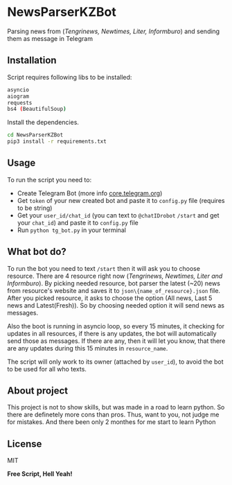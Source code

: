 # NewsParserKZBot
Parsing news from (_Tengrinews, Newtimes, Liter, Informburo_) and sending them as message in Telegram

## Installation

Script requires following libs to be installed:

```sh
asyncio
aiogram
requests
bs4 (BeautifulSoup)
```

Install the dependencies.

```sh
cd NewsParserKZBot
pip3 install -r requirements.txt
```

## Usage

To run the script you need to:
- Create Telegram Bot (more info [core.telegram.org](https://core.telegram.org/bots#3-how-do-i-create-a-bot))
- Get `token` of your new created bot and paste it to `config.py` file (requires to be string)
- Get your `user_id/chat_id` (you can text to `@chatIDrobot` `/start` and get your `chat_id`) and paste it to `config.py` file
- Run `python tg_bot.py` in your terminal

## What bot do?

To run the bot you need to text `/start` then it will ask you to choose resource. There are 4 resource right now (_Tengrinews, Newtimes, Liter and Informburo_).
By picking needed resource, bot parser the latest (~20) news from resource's website and saves it to `json\{name_of_resource}.json` file.
After you picked resource, it asks to choose the option (All news, Last 5 news and Latest(Fresh)). So by choosing needed option it will send news as messages.

Also the boot is running in asyncio loop, so every 15 minutes, it checking for updates in all resources, if there is any updates, the bot will automatically send those as messages.
If there are any, then it will let you know, that there are any updates during this 15 minutes in `resource_name`.

The script will only work to its owner (attached by `user_id`), to avoid the bot to be used for all who texts.

## About project

This project is not to show skills, but was made in a road to learn python. So there are definetely more cons than pros. Thus, want to you, not judge me for mistakes. And there been only 2 monthes for me start to learn Python

## License

MIT

**Free Script, Hell Yeah!**